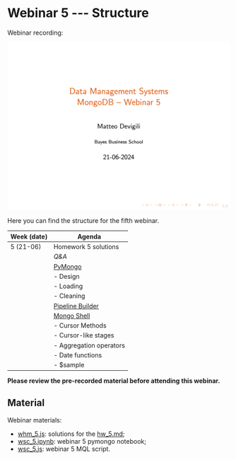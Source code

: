 # Webinar 5 --- Structure

Webinar recording:

![webinar-5](img/webinar5.png)

Here you can find the structure for the fifth webinar.

| **Week (date)** | **Agenda**                                           |
|-----------------|------------------------------------------------------|
| 5 (21-06)       | Homework 5 solutions                                 |
|                 | _Q&A_                                                |
|                 | [PyMongo](https://pymongo.readthedocs.io/en/stable/) |
|                 | - Design                                             |
|                 | - Loading                                            |
|                 | - Cleaning                                           |
|                 | [Pipeline Builder](https://docs.mongodb.com/compass/current/aggregation-pipeline-builder/)|
|                 | [Mongo Shell](https://docs.mongodb.com/manual/mongo/)|
|                 | - Cursor Methods                                     |
|                 | - Cursor-like stages                                 |
|                 | - Aggregation operators                              |
|                 | - Date functions                                     |
|                 | - $sample                                            |

**Please review the pre-recorded material before attending this webinar.**

## Material

Webinar materials:

* [whm_5.js](https://github.com/mattDevigili/dms-smm695/blob/master/week-5/webinar-5/whm_5.js): solutions for the [hw_5.md](https://mattdevigili.github.io/dms-smm695/week-5/hw_5.html);
* [wsc_5.ipynb](https://github.com/mattDevigili/dms-smm695/blob/master/week-5/webinar-5/wsc_5.ipynb): webinar 5 pymongo notebook;
* [wsc_5.js](https://github.com/mattDevigili/dms-smm695/blob/master/week-5/webinar-5/wsc_5.js): webinar 5 MQL script.
